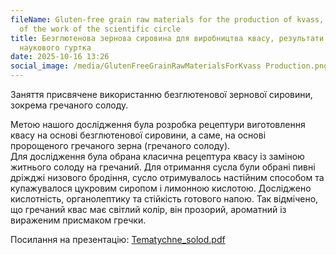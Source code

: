 ```yaml
---
fileName: Gluten-free grain raw materials for the production of kvass, results
  of the work of the scientific circle
title: Безглютенова зернова сировина для виробництва квасу, результати роботи
  наукового гуртка
date: 2025-10-16 13:26
social_image: /media/GlutenFreeGrainRawMaterialsForKvass Production.png
---
```

Заняття присвячене використанню безглютенової зернової сировини, зокрема гречаного солоду.

Метою нашого дослідження була розробка рецептури виготовлення квасу на основі безглютенової сировини, а саме, на основі пророщеного гречаного зерна (гречаного солоду).\
Для дослідження була обрана класична рецептура квасу із заміною житнього солоду на гречаний. Для отримання сусла були обрані пивні дріжджі низового бродіння, сусло отримувалось настійним способом та купажувалося цукровим сиропом і лимонною кислотою. Досліджено кислотність, органолептику та стійкість готового напою. Так відмічено, що гречаний квас має світлий колір, він прозорий, ароматний із вираженим присмаком гречки.

Посилання на презентацію: [Tematychne_solod.pdf](http://kht.dsau.dp.ua/images/img/naukovo-doslidna/Tematychne_biotekhnolohiia.pdf)